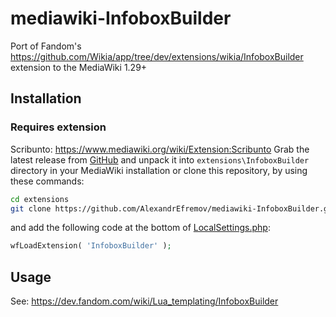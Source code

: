 # mediawiki-InfoboxBuilder
 Port of Fandom's https://github.com/Wikia/app/tree/dev/extensions/wikia/InfoboxBuilder extension to the MediaWiki 1.29+

## Installation
### Requires extension
Scribunto: https://www.mediawiki.org/wiki/Extension:Scribunto
Grab the latest release from <a href="https://github.com/AlexandrEfremov/mediawiki-InfoboxBuilder/releases/latest">GitHub</a> and unpack it into <code>extensions\InfoboxBuilder</code> directory in your MediaWiki installation or clone this repository, by using these commands:
```bash
cd extensions
git clone https://github.com/AlexandrEfremov/mediawiki-InfoboxBuilder.git InfoboxBuilder --branch master --depth 1
```
and add the following code at the bottom of [LocalSettings.php](https://www.mediawiki.org/wiki/Manual:LocalSettings.php):
```php
wfLoadExtension( 'InfoboxBuilder' );
```
## Usage
See: https://dev.fandom.com/wiki/Lua_templating/InfoboxBuilder
